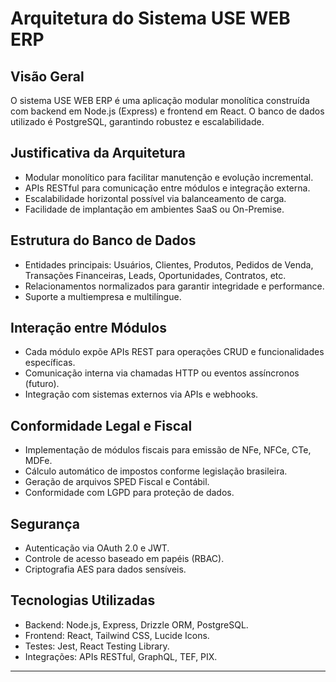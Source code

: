 # Arquitetura do Sistema USE WEB ERP

## Visão Geral
O sistema USE WEB ERP é uma aplicação modular monolítica construída com backend em Node.js (Express) e frontend em React. O banco de dados utilizado é PostgreSQL, garantindo robustez e escalabilidade.

## Justificativa da Arquitetura
- Modular monolítico para facilitar manutenção e evolução incremental.
- APIs RESTful para comunicação entre módulos e integração externa.
- Escalabilidade horizontal possível via balanceamento de carga.
- Facilidade de implantação em ambientes SaaS ou On-Premise.

## Estrutura do Banco de Dados
- Entidades principais: Usuários, Clientes, Produtos, Pedidos de Venda, Transações Financeiras, Leads, Oportunidades, Contratos, etc.
- Relacionamentos normalizados para garantir integridade e performance.
- Suporte a multiempresa e multilíngue.

## Interação entre Módulos
- Cada módulo expõe APIs REST para operações CRUD e funcionalidades específicas.
- Comunicação interna via chamadas HTTP ou eventos assíncronos (futuro).
- Integração com sistemas externos via APIs e webhooks.

## Conformidade Legal e Fiscal
- Implementação de módulos fiscais para emissão de NFe, NFCe, CTe, MDFe.
- Cálculo automático de impostos conforme legislação brasileira.
- Geração de arquivos SPED Fiscal e Contábil.
- Conformidade com LGPD para proteção de dados.

## Segurança
- Autenticação via OAuth 2.0 e JWT.
- Controle de acesso baseado em papéis (RBAC).
- Criptografia AES para dados sensíveis.

## Tecnologias Utilizadas
- Backend: Node.js, Express, Drizzle ORM, PostgreSQL.
- Frontend: React, Tailwind CSS, Lucide Icons.
- Testes: Jest, React Testing Library.
- Integrações: APIs RESTful, GraphQL, TEF, PIX.

---
